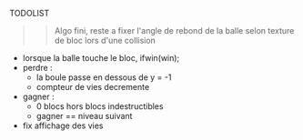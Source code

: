 TODOLIST

>> Algo fini, reste a fixer l'angle de rebond de la balle selon texture de bloc lors d'une collision
- lorsque la balle touche le bloc, ifwin(win);
- perdre :
  - la boule passe en dessous de y = -1
  - compteur de vies decremente
- gagner :
  - 0 blocs hors blocs indestructibles
  - gagner == niveau suivant
- fix affichage des vies
